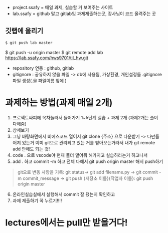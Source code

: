 - project.ssafy = 매일 과제, 실습할 거 보여주는 사이트
- lab.ssafy = github 말고 gitlab임
    과제제출하는곳, 강사님이 코드 올려주는 곳


## 깃랩에 올리기

```bash
$ git push lab master
```
$ git push -u origin master
$ git remote add lab https://lab.ssafy.com/hws9701/til_hw.git

- repository  연동 : github, gitlab
- gitignore : 공유하지 않을 파일 -> db에 사용됨, 가상환경, 개인설정들
 .gitignore 파일 생성(.을 파일이름 앞에 )

 # 과제하는 방법(과제 매일 2개)
 1. 프로젝트싸피에 목차눌러서 들어가기
 1~5단계 실습 + 과제 2개 (과제2개는 풀이 다해줌)
 2. 상세보기
 3. 그냥 바탕화면에서 비에스코드 열어서 git clone {주소} 으로 다운받기 
        -> 다만들어져 있는거 이미 git으로 관리되고 있는 거를 받아오는거라서 내가 git remote add 안해도 되는 것!
 4. code . 으로 vscode야 현재 폴더 열어줘 해가지고 실습하라는거 하고나서 
 5. add . 하고 commit -m 하고  전체 다해서 git push origin master 해서 push하기
 > git으로 변동 사항을 기록: git status-> git add filename.py -> git commit -m commit_message -> git push {저장소 이름}{작업자 이름}: git push origin master
 6. 온라인실습실에서 실행해서 commit 잘 됐는지 확인하고
 7. 과제 제출하기 꼭 누르기!!!!

 # lectures에서는 pull만 받을거다!
 